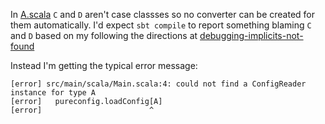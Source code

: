 In [A.scala](src/main/scala/A.scala) `C` and `D` aren't case classses so no converter can be created for them automatically.
I'd expect `sbt compile` to report something blaming `C` and `D` based on my following the directions at [debugging-implicits-not-found](https://pureconfig.github.io/docs/debugging-implicits-not-found.html)

Instead I'm getting the typical error message:

```
[error] src/main/scala/Main.scala:4: could not find a ConfigReader instance for type A
[error]   pureconfig.loadConfig[A]
[error]                        ^
```
